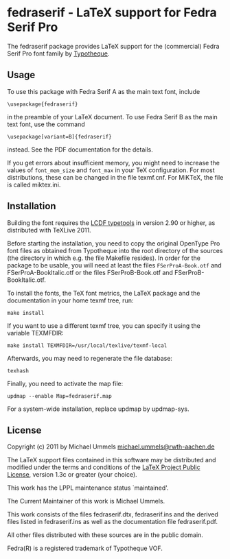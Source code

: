 fedraserif - LaTeX support for Fedra Serif Pro
==============================================

The fedraserif package provides LaTeX support for the (commercial)
Fedra Serif Pro font family by [Typotheque][TT].

[TT]: http://www.typotheque.com/fonts/

Usage
-----

To use this package with Fedra Serif A as the main text font, include

    \usepackage{fedraserif}

in the preamble of your LaTeX document. To use Fedra Serif B as the main
text font, use the command

    \usepackage[variant=B]{fedraserif}

instead. See the PDF documentation for the details.

If you get errors about insufficient memory, you might need to
increase the values of `font_mem_size` and `font_max` in your TeX
configuration. For most distributions, these can be changed in the
file texmf.cnf. For MiKTeX, the file is called miktex.ini.

Installation
------------

Building the font requires the [LCDF typetools][LCDF] in version 2.90 or
higher, as distributed with TeXLive 2011.

[LCDF]: http://www.lcdf.org/type/

Before starting the installation, you need to copy the original OpenType Pro
font files as obtained from Typotheque into the root directory of the sources
(the directory in which e.g. the file Makefile resides). In order for the
package to be usable, you will need at least the files `FSerProA-Book.otf` and
FSerProA-BookItalic.otf or the files FSerProB-Book.otf and
FSerProB-BookItalic.otf.

To install the fonts, the TeX font metrics, the LaTeX package and the
documentation in your home texmf tree, run:

    make install

If you want to use a different texmf tree, you can specify it using the
variable TEXMFDIR:

    make install TEXMFDIR=/usr/local/texlive/texmf-local

Afterwards, you may need to regenerate the file database:

    texhash

Finally, you need to activate the map file:

    updmap --enable Map=fedraserif.map

For a system-wide installation, replace updmap by updmap-sys.

License
-------

Copyright (c) 2011 by Michael Ummels <michael.ummels@rwth-aachen.de>

The LaTeX support files contained in this software may be distributed
and modified under the terms and conditions of the
[LaTeX Project Public License][LPPL], version 1.3c or greater (your choice).

[LPPL]: http://www.latex-project.org/lppl/

This work has the LPPL maintenance status `maintained'.

The Current Maintainer of this work is Michael Ummels.

This work consists of the files fedraserif.dtx, fedraserif.ins and
the derived files listed in fedraserif.ins as well as the
documentation file fedraserif.pdf.

All other files distributed with these sources are in the public domain.

Fedra(R) is a registered trademark of Typotheque VOF.
